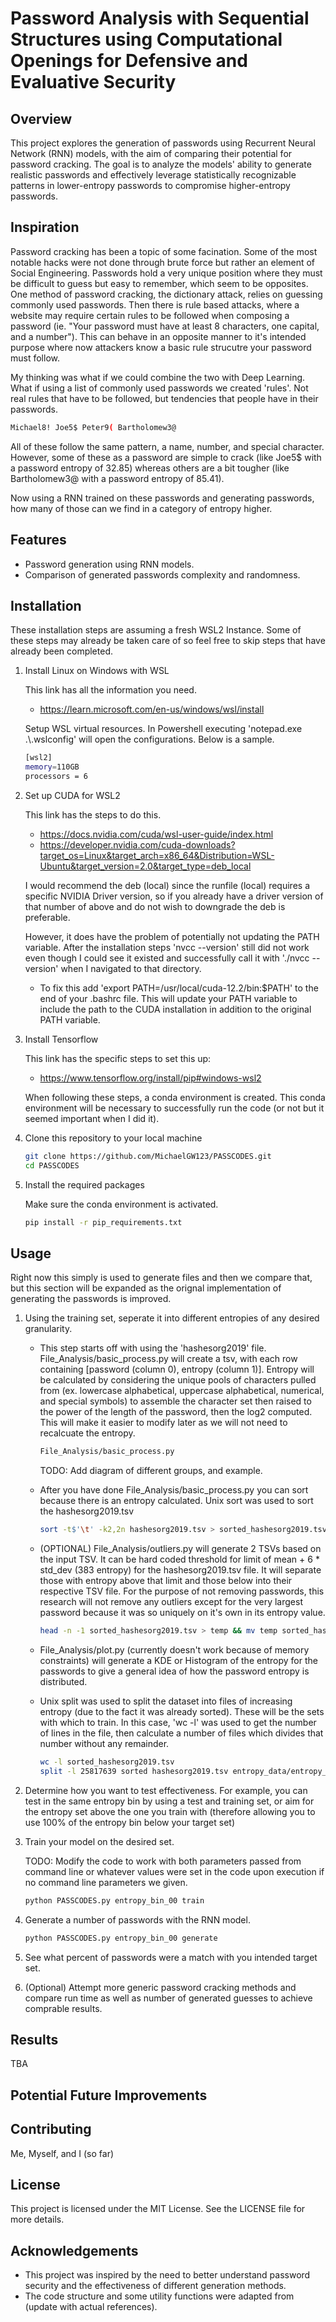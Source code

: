 # Password Analysis with Sequential Structures using Computational Openings for Defensive and Evaluative Security

## Overview

This project explores the generation of passwords using Recurrent Neural Network (RNN) models, with the aim of comparing their potential for password cracking. The goal is to analyze the models' ability to generate realistic passwords and effectively leverage statistically recognizable patterns in lower-entropy passwords to compromise higher-entropy passwords.

## Inspiration

Password cracking has been a topic of some facination. Some of the most notable hacks were not done through brute force but rather an element of Social Engineering. Passwords hold a very unique position where they must be difficult to guess but easy to remember, which seem to be opposites. One method of password cracking, the dictionary attack, relies on guessing commonly used passwords. Then there is rule based attacks, where a website may require certain rules to be followed when composing a password (ie. "Your password must have at least 8 characters, one capital, and a number"). This can behave in an opposite manner to it's intended purpose where now attackers know a basic rule strucutre your password must follow.

My thinking was what if we could combine the two with Deep Learning. What if using a list of commonly used passwords we created 'rules'. Not real rules that have to be followed, but tendencies that people have in their passwords.

```bash
Michael8! Joe5$ Peter9( Bartholomew3@
```

All of these follow the same pattern, a name, number, and special character. However, some of these as a password are simple to crack (like Joe5$ with a password entropy of 32.85) whereas others are a bit tougher (like Bartholomew3@ with a password entropy of 85.41).

Now using a RNN trained on these passwords and generating passwords, how many of those can we find in a category of entropy higher.

## Features

- Password generation using RNN models.
- Comparison of generated passwords complexity and randomness.

## Installation

These installation steps are assuming a fresh WSL2 Instance. Some of these steps may already be taken care of so feel free to skip steps that have already been completed.

1. Install Linux on Windows with WSL

   This link has all the information you need.

   - https://learn.microsoft.com/en-us/windows/wsl/install

   Setup WSL virtual resources. In Powershell executing 'notepad.exe .\\.wslconfig' will open the configurations. Below is a sample.

   ```bash
   [wsl2]
   memory=110GB
   processors = 6
   ```

2. Set up CUDA for WSL2

   This link has the steps to do this.

   - https://docs.nvidia.com/cuda/wsl-user-guide/index.html
   - https://developer.nvidia.com/cuda-downloads?target_os=Linux&target_arch=x86_64&Distribution=WSL-Ubuntu&target_version=2.0&target_type=deb_local

   I would recommend the deb (local) since the runfile (local) requires a specific NVIDIA Driver version, so if you already have a driver version of that number of above and do not wish to downgrade the deb is preferable.

   However, it does have the problem of potentially not updating the PATH variable. After the installation steps 'nvcc --version' still did not work even though I could see it existed and successfully call it with './nvcc --version' when I navigated to that directory.

   - To fix this add 'export PATH=/usr/local/cuda-12.2/bin:$PATH' to the end of your .bashrc file. This will update your PATH variable to include the path to the CUDA installation in addition to the original PATH variable.

3. Install Tensorflow

   This link has the specific steps to set this up:

   - https://www.tensorflow.org/install/pip#windows-wsl2

   When following these steps, a conda environment is created. This conda environment will be necessary to successfully run the code (or not but it seemed important when I did it).

4. Clone this repository to your local machine

   ```bash
   git clone https://github.com/MichaelGW123/PASSCODES.git
   cd PASSCODES
   ```

5. Install the required packages

   Make sure the conda environment is activated.

   ```bash
   pip install -r pip_requirements.txt
   ```

## Usage

Right now this simply is used to generate files and then we compare that, but this section will be expanded as the orignal implementation of generating the passwords is improved.

1. Using the training set, seperate it into different entropies of any desired granularity.

   - This step starts off with using the 'hashesorg2019' file. File_Analysis/basic_process.py will create a tsv, with each row containing [password (column 0), entropy (column 1)]. Entropy will be calculated by considering the unique pools of characters pulled from (ex. lowercase alphabetical, uppercase alphabetical, numerical, and special symbols) to assemble the character set then raised to the power of the length of the password, then the log2 computed. This will make it easier to modify later as we will not need to recalcuate the entropy.

     ```bash
     File_Analysis/basic_process.py
     ```

     TODO: Add diagram of different groups, and example.

   - After you have done File_Analysis/basic_process.py you can sort because there is an entropy calculated. Unix sort was used to sort the hashesorg2019.tsv

     ```bash
     sort -t$'\t' -k2,2n hashesorg2019.tsv > sorted_hashesorg2019.tsv
     ```

   - (OPTIONAL) File_Analysis/outliers.py will generate 2 TSVs based on the input TSV. It can be hard coded threshold for limit of mean + 6 \* std_dev (383 entropy) for the hashesorg2019.tsv file. It will separate those with entropy above that limit and those below into their respective TSV file. For the purpose of not removing passwords, this research will not remove any outliers except for the very largest password because it was so uniquely on it's own in its entropy value.

     ```bash
     head -n -1 sorted_hashesorg2019.tsv > temp && mv temp sorted_hashesorg2019.tsv
     ```

   - File_Analysis/plot.py (currently doesn't work because of memory constraints) will generate a KDE or Histogram of the entropy for the passwords to give a general idea of how the password entropy is distributed.

   - Unix split was used to split the dataset into files of increasing entropy (due to the fact it was already sorted). These will be the sets with which to train. In this case, 'wc -l' was used to get the number of lines in the file, then calculate a number of files which divides that number without any remainder.

     ```bash
     wc -l sorted_hashesorg2019.tsv
     split -l 25817639 sorted hashesorg2019.tsv entropy_data/entropy_bin
     ```

2. Determine how you want to test effectiveness. For example, you can test in the same entropy bin by using a test and training set, or aim for the entropy set above the one you train with (therefore allowing you to use 100% of the entropy bin below your target set)

3. Train your model on the desired set.

   TODO: Modify the code to work with both parameters passed from command line or whatever values were set in the code upon execution if no command line parameters we given.

   ```bash
   python PASSCODES.py entropy_bin_00 train
   ```

4. Generate a number of passwords with the RNN model.

   ```bash
   python PASSCODES.py entropy_bin_00 generate
   ```

5. See what percent of passwords were a match with you intended target set.

6. (Optional) Attempt more generic password cracking methods and compare run time as well as number of generated guesses to achieve comprable results.

## Results

TBA

## Potential Future Improvements

## Contributing

Me, Myself, and I (so far)

## License

This project is licensed under the MIT License. See the LICENSE file for more details.

## Acknowledgements

- This project was inspired by the need to better understand password security and the effectiveness of different generation methods.
- The code structure and some utility functions were adapted from (update with actual references).
